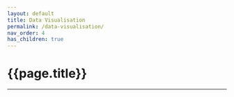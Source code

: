```yaml
---
layout: default
title: Data Visualisation
permalink: /data-visualisation/
nav_order: 4
has_children: true
---
```


# {{page.title}}

---
